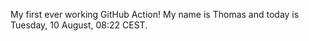 My first ever working GitHub Action!
My name is Thomas and today is Tuesday, 10 August, 08:22 CEST. 
